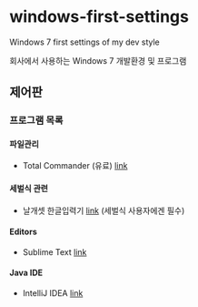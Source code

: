 # windows-first-settings
Windows 7 first settings of my dev style

회사에서 사용하는 Windows 7 개발환경 및 프로그램

## 제어판

### 프로그램 목록

#### 파일관리
- Total Commander (유료) [link](http://www.ghisler.com/)

#### 세벌식 관련
- 날개셋 한글입력기 [link](http://moogi.new21.org/prg4.html) (세벌식 사용자에겐 필수)

#### Editors
- Sublime Text [link](http://www.sublimetext.com/)

#### Java IDE
- IntelliJ IDEA [link](https://www.jetbrains.com/idea/)
